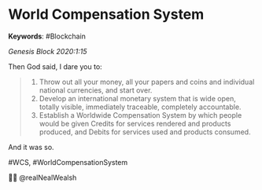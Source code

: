 # World Compensation System
__Keywords__: #Blockchain

_Genesis Block 2020:1:15_ 

Then God said, I dare you to:
> 1. Throw out all your money, all your papers and coins and individual national currencies, and start over. 
> 1. Develop an international monetary system that is wide open, totally visible, immediately traceable, completely accountable. 
> 1. Establish a Worldwide Compensation System by which people would be given Credits for services rendered and products produced, and Debits for services used and products consumed. 

And it was so.

#WCS, #WorldCompensationSystem

🙏🏽 @realNealWealsh
